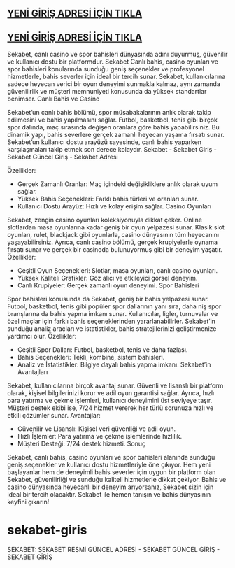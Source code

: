 <h2><a href="https://wwwsekabet1232.com" title=“SEKABET>YENİ  GİRİŞ ADRESİ İÇİN TIKLA</a></h2>

<h2><a href="https://wwwsekabet1232.com" title=“SEKABET>YENİ  GİRİŞ ADRESİ İÇİN TIKLA</a></h2>


Sekabet, canlı casino ve spor bahisleri dünyasında adını duyurmuş, güvenilir ve kullanıcı dostu bir platformdur. Sekabet Canlı bahis, casino oyunları ve spor bahisleri konularında sunduğu geniş seçenekler ve profesyonel hizmetlerle, bahis severler için ideal bir tercih sunar. Sekabet, kullanıcılarına sadece heyecan verici bir oyun deneyimi sunmakla kalmaz, aynı zamanda güvenilirlik ve müşteri memnuniyeti konusunda da yüksek standartlar benimser.
Canlı Bahis ve Casino

Sekabet’un canlı bahis bölümü, spor müsabakalarının anlık olarak takip edilmesini ve bahis yapılmasını sağlar. Futbol, basketbol, tenis gibi birçok spor dalında, maç sırasında değişen oranlara göre bahis yapabilirsiniz. Bu dinamik yapı, bahis severlere gerçek zamanlı heyecan yaşama fırsatı sunar. Sekabet’un kullanıcı dostu arayüzü sayesinde, canlı bahis yaparken karşılaşmaları takip etmek son derece kolaydır.
Sekabet - Sekabet Giriş - Sekabet Güncel Giriş - Sekabet Adresi

Özellikler:
* Gerçek Zamanlı Oranlar: Maç içindeki değişikliklere anlık olarak uyum sağlar.
* Yüksek Bahis Seçenekleri: Farklı bahis türleri ve oranları sunar.
* Kullanıcı Dostu Arayüz: Hızlı ve kolay erişim sağlar.
Casino Oyunları

Sekabet, zengin casino oyunları koleksiyonuyla dikkat çeker. Online slotlardan masa oyunlarına kadar geniş bir oyun yelpazesi sunar. Klasik slot oyunları, rulet, blackjack gibi oyunlarla, casino dünyasının tüm heyecanını yaşayabilirsiniz. Ayrıca, canlı casino bölümü, gerçek krupiyelerle oynama fırsatı sunar ve gerçek bir casinoda bulunuyormuş gibi bir deneyim yaşatır.
Özellikler:
* Çeşitli Oyun Seçenekleri: Slotlar, masa oyunları, canlı casino oyunları.
* Yüksek Kaliteli Grafikler: Göz alıcı ve etkileyici görsel deneyim.
* Canlı Krupiyeler: Gerçek zamanlı oyun deneyimi.
Spor Bahisleri

Spor bahisleri konusunda da Sekabet, geniş bir bahis yelpazesi sunar. Futbol, basketbol, tenis gibi popüler spor dallarının yanı sıra, daha niş spor branşlarına da bahis yapma imkanı sunar. Kullanıcılar, ligler, turnuvalar ve özel maçlar için farklı bahis seçeneklerinden yararlanabilirler. Sekabet’in sunduğu analiz araçları ve istatistikler, bahis stratejilerinizi geliştirmenize yardımcı olur.
Özellikler:
* Çeşitli Spor Dalları: Futbol, basketbol, tenis ve daha fazlası.
* Bahis Seçenekleri: Tekli, kombine, sistem bahisleri.
* Analiz ve İstatistikler: Bilgiye dayalı bahis yapma imkanı.
Sekabet’in Avantajları

Sekabet, kullanıcılarına birçok avantaj sunar. Güvenli ve lisanslı bir platform olarak, kişisel bilgilerinizi korur ve adil oyun garantisi sağlar. Ayrıca, hızlı para yatırma ve çekme işlemleri, kullanıcı deneyimini üst seviyeye taşır. Müşteri destek ekibi ise, 7/24 hizmet vererek her türlü sorunuza hızlı ve etkili çözümler sunar.
Avantajlar:
* Güvenilir ve Lisanslı: Kişisel veri güvenliği ve adil oyun.
* Hızlı İşlemler: Para yatırma ve çekme işlemlerinde hızlılık.
* Müşteri Desteği: 7/24 destek hizmeti.
Sonuç

Sekabet, canlı bahis, casino oyunları ve spor bahisleri alanında sunduğu geniş seçenekler ve kullanıcı dostu hizmetleriyle öne çıkıyor. Hem yeni başlayanlar hem de deneyimli bahis severler için uygun bir platform olan Sekabet, güvenilirliği ve sunduğu kaliteli hizmetlerle dikkat çekiyor. Bahis ve casino dünyasında heyecanlı bir deneyim arıyorsanız, Sekabet sizin için ideal bir tercih olacaktır.
Sekabet ile hemen tanışın ve bahis dünyasının keyfini çıkarın!

# sekabet-giris
SEKABET: SEKABET RESMİ GÜNCEL ADRESİ - SEKABET GÜNCEL GİRİŞ - SEKABET GİRİŞ
